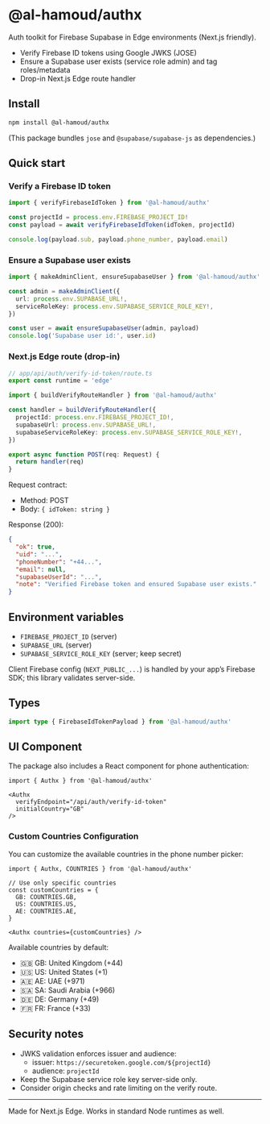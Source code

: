 ﻿# @al-hamoud/authx

Auth toolkit for Firebase  Supabase in Edge environments (Next.js friendly).

- Verify Firebase ID tokens using Google JWKS (JOSE)
- Ensure a Supabase user exists (service role admin) and tag roles/metadata
- Drop-in Next.js Edge route handler

## Install

```bash
npm install @al-hamoud/authx
```

(This package bundles `jose` and `@supabase/supabase-js` as dependencies.)

## Quick start

### Verify a Firebase ID token

```ts
import { verifyFirebaseIdToken } from '@al-hamoud/authx'

const projectId = process.env.FIREBASE_PROJECT_ID!
const payload = await verifyFirebaseIdToken(idToken, projectId)

console.log(payload.sub, payload.phone_number, payload.email)
```

### Ensure a Supabase user exists

```ts
import { makeAdminClient, ensureSupabaseUser } from '@al-hamoud/authx'

const admin = makeAdminClient({
  url: process.env.SUPABASE_URL!,
  serviceRoleKey: process.env.SUPABASE_SERVICE_ROLE_KEY!,
})

const user = await ensureSupabaseUser(admin, payload)
console.log('Supabase user id:', user.id)
```

### Next.js Edge route (drop-in)

```ts
// app/api/auth/verify-id-token/route.ts
export const runtime = 'edge'

import { buildVerifyRouteHandler } from '@al-hamoud/authx'

const handler = buildVerifyRouteHandler({
  projectId: process.env.FIREBASE_PROJECT_ID!,
  supabaseUrl: process.env.SUPABASE_URL!,
  supabaseServiceRoleKey: process.env.SUPABASE_SERVICE_ROLE_KEY!,
})

export async function POST(req: Request) {
  return handler(req)
}
```

Request contract:

- Method: POST
- Body: `{ idToken: string }`

Response (200):

```json
{
  "ok": true,
  "uid": "...",
  "phoneNumber": "+44...",
  "email": null,
  "supabaseUserId": "...",
  "note": "Verified Firebase token and ensured Supabase user exists."
}
```

## Environment variables

- `FIREBASE_PROJECT_ID` (server)
- `SUPABASE_URL` (server)
- `SUPABASE_SERVICE_ROLE_KEY` (server; keep secret)

Client Firebase config (`NEXT_PUBLIC_...`) is handled by your app’s Firebase SDK; this library validates server-side.

## Types

```ts
import type { FirebaseIdTokenPayload } from '@al-hamoud/authx'
```

## UI Component

The package also includes a React component for phone authentication:

```tsx
import { Authx } from '@al-hamoud/authx'

<Authx 
  verifyEndpoint="/api/auth/verify-id-token"
  initialCountry="GB"
/>
```

### Custom Countries Configuration

You can customize the available countries in the phone number picker:

```tsx
import { Authx, COUNTRIES } from '@al-hamoud/authx'

// Use only specific countries
const customCountries = {
  GB: COUNTRIES.GB,
  US: COUNTRIES.US,
  AE: COUNTRIES.AE,
}

<Authx countries={customCountries} />
```

Available countries by default:

- 🇬🇧 GB: United Kingdom (+44)
- 🇺🇸 US: United States (+1)
- 🇦🇪 AE: UAE (+971)
- 🇸🇦 SA: Saudi Arabia (+966)
- 🇩🇪 DE: Germany (+49)
- 🇫🇷 FR: France (+33)

## Security notes

- JWKS validation enforces issuer and audience:
  - issuer: `https://securetoken.google.com/${projectId}`
  - audience: `projectId`
- Keep the Supabase service role key server-side only.
- Consider origin checks and rate limiting on the verify route.

---

Made for Next.js Edge. Works in standard Node runtimes as well.

